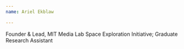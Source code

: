 ```yaml
---
name: Ariel Ekblaw

---
```


Founder & Lead, MIT Media Lab Space Exploration Initiative; Graduate Research Assistant
